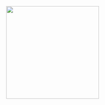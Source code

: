 <img src = "https://github.com/Dhruv-Kathiriya/button2_modify_core_flutter/assets/150034575/13752237-dbc3-4ec3-a699-78e743c4c74d" width = "250px">
